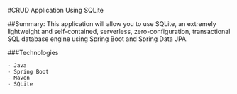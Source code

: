 #CRUD Application Using SQLite

##Summary:
This application will allow you to use SQLite, an extremely lightweight and self-contained, serverless, zero-configuration, transactional SQL database engine using Spring Boot and Spring Data JPA. 

###Technologies
```
- Java
- Spring Boot
- Maven
- SQLite
```


